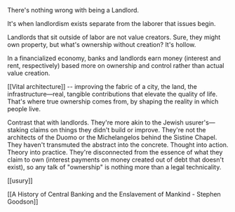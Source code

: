 There's nothing wrong with being a Landlord.

It's when landlordism exists separate from the laborer that issues begin.

Landlords that sit outside of labor are not value creators. Sure, they might own property, but what's ownership without creation? It's hollow. 

In a financialized economy, banks and landlords earn money (interest and rent, respectively) based more on ownership and control rather than actual value creation.

[[Vital architecture]] -- improving the fabric of a city, the land, the infrastructure—real, tangible contributions that elevate the quality of life. That's where true ownership comes from, by shaping the reality in which people live.

Contrast that with landlords. They're more akin to the Jewish usurer's—staking claims on things they didn't build or improve. They're not the architects of the Duomo or the Michelangelos behind the Sistine Chapel. They haven't transmuted the abstract into the concrete. Thought into action. Theory into practice. They're disconnected from the essence of what they claim to own (interest payments on money created out of debt that doesn't exist), so any talk of "ownership" is nothing more than a legal technicality.

[[usury]]

[[A History of Central Banking and the Enslavement of Mankind - Stephen Goodson]]